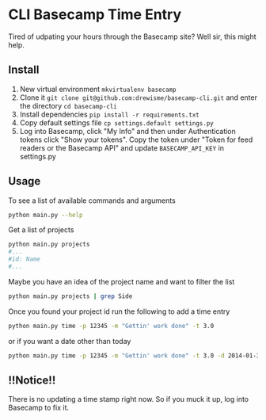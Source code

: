 # CLI Basecamp Time Entry

Tired of udpating your hours through the Basecamp site? Well sir, this might help.

## Install
1. New virtual environment `mkvirtualenv basecamp`
2. Clone it `git clone git@github.com:drewisme/basecamp-cli.git` and enter the directory `cd basecamp-cli`
3. Install dependencies `pip install -r requirements.txt`
4. Copy default settings file `cp settings.default settings.py`
5. Log into Basecamp, click "My Info" and then under Authentication tokens click "Show your tokens". Copy the token under "Token for feed readers or the Basecamp API" and update `BASECAMP_API_KEY` in settings.py

## Usage
To see a list of available commands and arguments
```bash
python main.py --help
```

Get a list of projects
```bash
python main.py projects
#...
#id: Name
#...
```

Maybe you have an idea of the project name and want to filter the list
```bash
python main.py projects | grep Side
```

Once you found your project id run the following to add a time entry
```bash
python main.py time -p 12345 -m "Gettin' work done" -t 3.0
```
or if you want a date other than today
```bash
python main.py time -p 12345 -m "Gettin' work done" -t 3.0 -d 2014-01-30
```

## !!Notice!!
There is no updating a time stamp right now. So if you muck it up, log into Basecamp to fix it.
